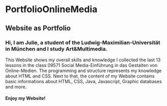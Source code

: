 # PortfolioOnlineMedia
## Website as Portfolio 
### Hi, I am Julie, a student of the Ludwig-Maximilian-Universität in München and I study Art&Multimedia.
This Website shows my overall skills and knowledge I collected the last 13 lessons in the class 09571 Social Media-Einführung in das Gestalten von Online-Medien.
The programming and structure represents my knowledge about HTML and CSS.
Next to that, the content of my Website contains basic informations about HTML, CSS, Java, Javascript, Graphic databases and more.
#### Enjoy my Website!

